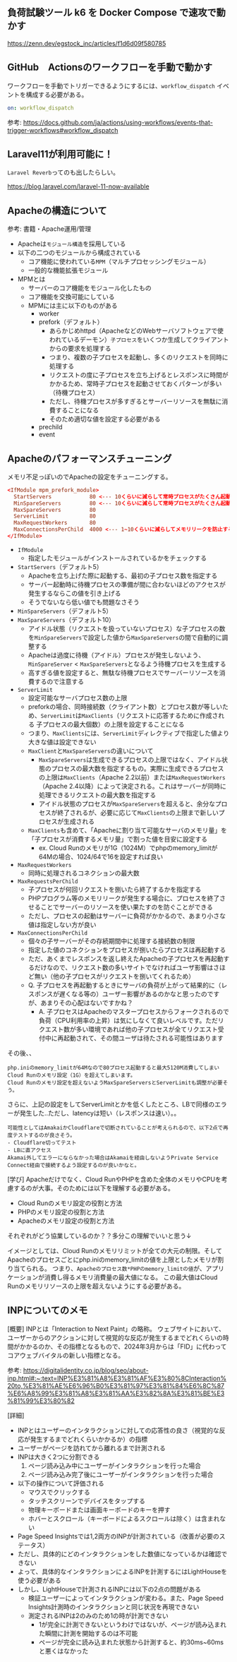 ## 負荷試験ツール k6 を Docker Compose で速攻で動かす

https://zenn.dev/egstock_inc/articles/f1d6d09f580785

## GitHub　Actionsのワークフローを手動で動かす

ワークフローを手動でトリガーできるようにするには、`workflow_dispatch` イベントを構成する必要がある。

```yml
on: workflow_dispatch
```

参考: https://docs.github.com/ja/actions/using-workflows/events-that-trigger-workflows#workflow_dispatch

## Laravel11が利用可能に！

`Laravel Reverb`ってのも出したらしい。

https://blog.laravel.com/laravel-11-now-available

## Apacheの構造について

参考: 書籍・Apache運用/管理

- Apacheは`モジュール構造`を採用している
- 以下の二つのモジュールから構成されている
  - コア機能に使われている`MPM`（マルチプロセッシングモジュール）
  - 一般的な機能拡張モジュール
- MPMとは
  - サーバーのコア機能をモジュール化したもの
  - コア機能を交換可能にしている
  - MPMには主に以下のものがある
    - worker
    - prefork（デフォルト）
      - あらかじめhttpd（ApacheなどのWebサーバソフトウェアで使われているデーモン）`子プロセス`をいくつか生成してクライアントからの要求を処理する
      - つまり、複数の子プロセスを起動し、多くのリクエストを同時に処理する
      - リクエストの度に子プロセスを立ち上げるとレスポンスに時間がかかるため、常時子プロセスを起動させておくパターンが多い（待機プロセス）
      - ただし、待機プロセスが多すぎるとサーバーリソースを無駄に消費することになる
      - そのため適切な値を設定する必要がある
    - prechild
    - event

## Apacheのパフォーマンスチューニング

メモリ不足っぽいのでApacheの設定をチューニングする。

```conf
<IfModule mpm_prefork_module>
  StartServers            80 <--- 10くらいに減らして常時プロセスがたくさん起動しないようにする
  MinSpareServers         80 <--- 10くらいに減らして常時プロセスがたくさん起動しないようにする
  MaxSpareServers         80
  ServerLimit             80
  MaxRequestWorkers       80
  MaxConnectionsPerChild  4000 <--- 1~10くらいに減らしてメモリリークを防止する
</IfModule>
```

- `IfModule`
    - 指定したモジュールがインストールされているかをチェックする
- `StartServers`（デフォルト5）
  - Apacheを立ち上げた際に起動する、最初の子プロセス数を指定する
  - サーバー起動時に待機プロセスの準備が間に合わないほどのアクセスが発生するならこの値を引き上げる
  - そうでないなら低い値でも問題なさそう
- `MinSpareServers`（デフォルト5）
- `MaxSpareServers`（デフォルト10）
  - アイドル状態（リクエストを扱っていないプロセス）な子プロセスの数を`MinSpareServers`で設定した値から`MaxSpareServers`の間で自動的に調整する
  - Apacheは過度に待機（アイドル）プロセスが発生しないよう、`MinSpareServer` < `MaxSpareServers`となるよう待機プロセスを生成する
  - 高すぎる値を設定すると、無駄な待機プロセスでサーバーリソースを消費するので注意する
- `ServerLimit`
  - 設定可能なサーバプロセス数の上限
  - preforkの場合、同時接続数（クライアント数）とプロセス数が等しいため、`ServerLimit`は`MaxClients`（リクエストに応答するために作成される 子プロセスの最大個数）の上限を設定することになる
  - つまり、`MaxClients`には、`ServerLimit`ディレクティブで指定した値より大きな値は設定できない
  - `MaxClient`と`MaxSpareServers`の違いについて
    - `MaxSpareServers`は生成できるプロセスの上限ではなく、アイドル状態のプロセスの最大数を指定するもの。実際に生成できるプロセスの上限は`MaxClients`（Apache 2.2以前）または`MaxRequestWorkers`（Apache 2.4以降）によって決定される。これはサーバーが同時に処理できるリクエストの最大数を指定する
    - アイドル状態のプロセスが`MaxSpareServers`を超えると、余分なプロセスが終了されるが、必要に応じて`MaxClients`の上限まで新しいプロセスが生成される
  - `MaxClients`も含めて、「Apacheに割り当て可能なサーバのメモリ量」を「子プロセスが消費するメモリ量」で割った値を目安に設定する
    - ex. Cloud Runのメモリが1G（1024M）でphpのmemory_limitが64Mの場合、1024/64で16を設定すれば良い
- `MaxRequestWorkers`
  - 同時に処理されるコネクションの最大数
- `MaxRequestsPerChild`
  - 子プロセスが何回リクエストを捌いたら終了するかを指定する
  - PHPプログラム等のメモリリークが発生する場合に、プロセスを終了させることでサーバーのリソースを使い果たすのを防ぐことができる
  - ただし、プロセスの起動はサーバーに負荷がかかるので、あまり小さな値は指定しない方が良い
- `MaxConnectionsPerChild`
  - 個々の子サーバーがその存続期間中に処理する接続数の制限
  - 指定した値のコネクションをプロセスが捌いたらプロセスは再起動する
  - ただ、あくまでレスポンスを返し終えたApacheの子プロセスを再起動するだけなので、リクエスト数の多いサイトでなければユーザ影響はさほど無い（他の子プロセスがリクエストを捌いてくれるため）
  - Q. 子プロセスを再起動するときにサーバの負荷が上がって結果的に（レスポンスが遅くなる等の）ユーザー影響があるのかなと思ったのですが、あまりその心配はないですかね？
    - A. 子プロセスはApacheのマスタープロセスからフォークされるので負荷（CPU利用率の上昇）は気にしなくて良いレベルです。ただリクエスト数が多い環境であれば他の子プロセスが全てリクエスト受付中に再起動されて、その間ユーザは待たされる可能性はあります

その後、、

```
php.iniのmemory_limitが64Mなので80プロセス起動すると最大5120M消費してしまいCloud Runのメモリ設定（1G）を超えてしまいます。
Cloud Runのメモリ設定を超えないようMaxSpareServersとServerLimitも調整が必要そう。
```

さらに、上記の設定をしてServerLimitとかを低くしたところ、LBで同様のエラーが発生した..ただし、latencyは短い（レスポンスは速い）。。

```
可能性としてはAmakaiかCloudflareで切断されていることが考えられるので、以下2点で再度テストするのが良さそう。
- Cloudflare切ってテスト
- LBに直アクセス
Akamai外してエラーにならなかった場合はAkamaiを経由しないようPrivate Service Connect経由で接続するよう設定するのが良いかなと。
```

[学び]
Apacheだけでなく、Cloud RunやPHPを含めた全体のメモリやCPUを考慮するのが大事。そのためには以下を理解する必要がある。
- Cloud Runのメモリ設定の役割と方法
- PHPのメモリ設定の役割と方法
- Apacheのメモリ設定の役割と方法

それぞれがどう協業しているのか？？多分この理解でいいと思う↓

イメージとしては、Cloud Runのメモリリミットが全ての大元の制限。そしてApacheのプロセスごとにphp.iniのmemory_limitの値を上限としたメモリが割り当てられる。
つまり、`Apacheのプロセス数*PHPのmemory_limitの値`が、アプリケーションが消費し得るメモリ消費量の最大値になる。
この最大値はCloud Runのメモリリソースの上限を超えないようにする必要がある。

## INPについてのメモ

[概要]
INPとは「Interaction to Next Paint」の略称。 ウェブサイトにおいて、ユーザーからのアクションに対して視覚的な反応が発生するまでどれくらいの時間がかかるのか、その指標となるもので、2024年3月からは「FID」に代わってコアウェブバイタルの新しい指標となる。

参考: https://digitalidentity.co.jp/blog/seo/about-inp.html#:~:text=INP%E3%81%A8%E3%81%AF%E3%80%8CInteraction%20to,%E3%81%AE%E6%96%B0%E3%81%97%E3%81%84%E6%8C%87%E6%A8%99%E3%81%A8%E3%81%AA%E3%82%8A%E3%81%BE%E3%81%99%E3%80%82

[詳細]
- INPとはユーザーのインタラクションに対しての応答性の良さ（視覚的な反応が発生するまでどれくらいかかるか）の指標
- ユーザーがページを訪れてから離れるまで計測される
- INPは大きく2つに分割できる
  1. ページ読み込み中にユーザーがインタラクションを行った場合
  2. ページ読み込み完了後にユーザーがインタラクションを行った場合
- 以下の操作について評価される
  - マウスでクリックする
  - タッチスクリーンでデバイスをタップする
  - 物理キーボードまたは画面キーボードのキーを押す
  - ホバーとスクロール（キーボードによるスクロールは除く）は含まれない
- Page Speed Insightsでは1,2両方のINPが計測されている（改善が必要のステータス）
- ただし、具体的にどのインタラクションをした数値になっているかは確認できない
- よって、具体的なインタラクションによるINPを計測するにはLightHouseを使う必要がある
- しかし、LightHouseで計測されるINPには以下の2点の問題がある
  - 検証ユーザーによってインタラクションが変わる。また、Page Speed Insights計測時のインタラクションと同じ状況を再現できない
  - 測定されるINPは2のみのため1の時が計測できない
    - 1が完全に計測できないというわけではないが、ページが読み込まれた瞬間に計測を開始するのは不可能
    - ページが完全に読み込まれた状態から計測すると、約30ms~60msと悪くはなかった
